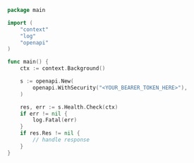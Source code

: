 <!-- Start SDK Example Usage [usage] -->
```go
package main

import (
	"context"
	"log"
	"openapi"
)

func main() {
	ctx := context.Background()

	s := openapi.New(
		openapi.WithSecurity("<YOUR_BEARER_TOKEN_HERE>"),
	)

	res, err := s.Health.Check(ctx)
	if err != nil {
		log.Fatal(err)
	}
	if res.Res != nil {
		// handle response
	}
}

```
<!-- End SDK Example Usage [usage] -->